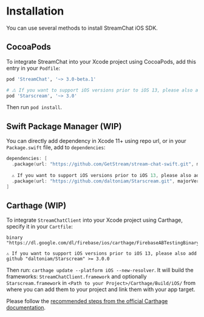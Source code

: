 # Installation

You can use several methods to install StreamChat iOS SDK.

## CocoaPods

To integrate StreamChat into your Xcode project using CocoaPods, add this entry in your `Podfile`:

```ruby
pod 'StreamChat', '~> 3.0-beta.1'

# ⚠️ If you want to support iOS versions prior to iOS 13, please also add:
pod 'Starscream', '~> 3.0'
```

Then run `pod install`.

## Swift Package Manager (WIP)

You can directly add dependency in Xcode 11+ using repo url, or in your `Package.swift` file, add to `dependencies`:
```swift
dependencies: [
  .package(url: "https://github.com/GetStream/stream-chat-swift.git", majorVersion: 3),
  
  ⚠️ If you want to support iOS versions prior to iOS 13, please also add
  .package(url: "https://github.com/daltoniam/Starscream.git", majorVersion: 3)
]
```

## Carthage (WIP)

To integrate `StreamChatClient` into your Xcode project using Carthage, specify it in your `Cartfile`:

```
binary "https://dl.google.com/dl/firebase/ios/carthage/FirebaseABTestingBinary.json"

⚠️ If you want to support iOS versions prior to iOS 13, please also add
github "daltoniam/Starscream" >= 3.0.0
```

Then run: `carthage update --platform iOS --new-resolver`. It will build the frameworks: `StreamChatClient.framework` and optionally `Starscream.framework` in `<Path to your Project>/Carthage/Build/iOS/` from where you can add them to your project and link them with your app target. 

Please follow the [recommended steps from the official Carthage documentation](https://github.com/Carthage/Carthage#adding-frameworks-to-an-application).
